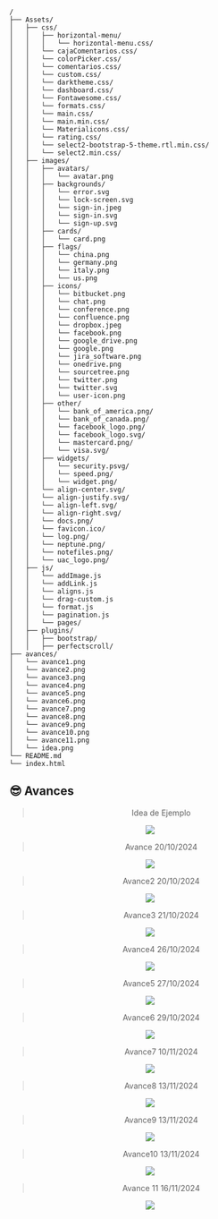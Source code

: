 
```text
/
├── Assets/
│   ├── css/
│   │   ├── horizontal-menu/
│   │   │   └── horizontal-menu.css/
│   │   └── cajaComentarios.css/
│   │   └── colorPicker.css/
│   │   └── comentarios.css/
│   │   └── custom.css/
│   │   └── darktheme.css/
│   │   └── dashboard.css/
│   │   └── Fontawesome.css/
│   │   └── formats.css/
│   │   └── main.css/
│   │   └── main.min.css/
│   │   └── Materialicons.css/
│   │   └── rating.css/
│   │   └── select2-bootstrap-5-theme.rtl.min.css/
│   │   └── select2.min.css/
│   ├── images/
│   │   ├── avatars/
│   │   │   └── avatar.png
│   │   ├── backgrounds/
│   │   │   └── error.svg
│   │   │   └── lock-screen.svg
│   │   │   └── sign-in.jpeg
│   │   │   └── sign-in.svg
│   │   │   └── sign-up.svg
│   │   ├── cards/
│   │   │   └── card.png
│   │   ├── flags/
│   │   │   └── china.png
│   │   │   └── germany.png
│   │   │   └── italy.png
│   │   │   └── us.png
│   │   ├── icons/
│   │   │   └── bitbucket.png
│   │   │   └── chat.png
│   │   │   └── conference.png
│   │   │   └── confluence.png
│   │   │   └── dropbox.jpeg
│   │   │   └── facebook.png
│   │   │   └── google_drive.png
│   │   │   └── google.png
│   │   │   └── jira_software.png
│   │   │   └── onedrive.png
│   │   │   └── sourcetree.png
│   │   │   └── twitter.png
│   │   │   └── twitter.svg
│   │   │   └── user-icon.png
│   │   ├── other/
│   │   │   └── bank_of_america.png/
│   │   │   └── bank_of_canada.png/
│   │   │   └── facebook_logo.png/
│   │   │   └── facebook_logo.svg/
│   │   │   └── mastercard.png/
│   │   │   └── visa.svg/
│   │   ├── widgets/
│   │   │   └── security.psvg/
│   │   │   └── speed.png/
│   │   │   └── widget.png/
│   │   └── align-center.svg/
│   │   └── align-justify.svg/
│   │   └── align-left.svg/
│   │   └── align-right.svg/  
│   │   └── docs.png/
│   │   └── favicon.ico/
│   │   └── log.png/
│   │   └── neptune.png/
│   │   └── notefiles.png/
│   │   └── uac_logo.png/         
│   ├── js/
│   │   └── addImage.js
│   │   └── addLink.js
│   │   └── aligns.js
│   │   └── drag-custom.js
│   │   └── format.js
│   │   └── pagination.js
│   │   └── pages/
│   ├── plugins/
│   │   ├── bootstrap/
│   │   ├── perfectscroll/
├── avances/
│   └── avance1.png
│   └── avance2.png
│   └── avance3.png
│   └── avance4.png
│   └── avance5.png
│   └── avance6.png
│   └── avance7.png
│   └── avance8.png
│   └── avance9.png
│   └── avance10.png
│   └── avance11.png
│   └── idea.png
└── README.md
└── index.html
```
## 😎 Avances

<div align="center">
  
 > Idea de Ejemplo

  <img src='avances/idea.png'>

> Avance 20/10/2024

  <img src='avances/avance1.png'>

> Avance2 20/10/2024

  <img src='avances/avance2.png'>

> Avance3 21/10/2024

  <img src='avances/avance3.png'>

> Avance4 26/10/2024

  <img src='avances/avance4.png'>

> Avance5 27/10/2024

  <img src='avances/avance5.png'>

> Avance6 29/10/2024

  <img src='avances/avance6.png'>

> Avance7 10/11/2024

  <img src='avances/avance7.png'>

> Avance8 13/11/2024

  <img src='avances/avance8.png'>

> Avance9 13/11/2024

  <img src='avances/avance9.png'>

> Avance10 13/11/2024

  <img src='avances/avance10.png'>

> Avance 11 16/11/2024

  <img src='avances/avance11.png'>

</div>
